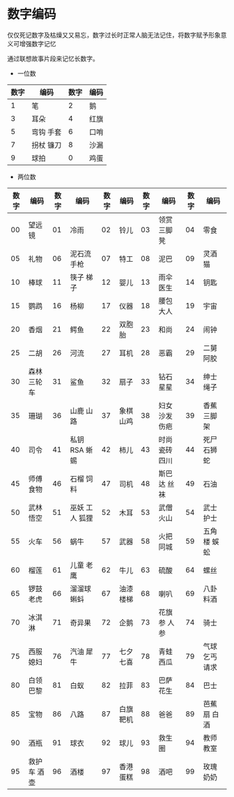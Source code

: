 # 数字编码

仅仅死记数字及枯燥又又易忘，数字过长时正常人脑无法记住，将数字赋予形象意义可增强数字记忆

通过联想故事片段来记忆长数字。

- 一位数


| 数字 | 编码      | 数字 | 编码 |
| ---- | --------- | ---- | ---- |
| 1    | 笔        | 2    | 鹅   |
| 3    | 耳朵      | 4    | 红旗 |
| 5    | 弯钩 手套 | 6    | 口哨 |
| 7    | 拐杖 镰刀 | 8    | 沙漏 |
| 9    | 球拍      | 0    | 鸡蛋 |

- 两位数

| 数字 | 编码        | 数字 | 编码           | 数字 | 编码       | 数字 | 编码           | 数字 | 编码           |
| ---- | ----------- | ---- | -------------- | ---- | ---------- | ---- | -------------- | ---- | -------------- |
| 00   | 望远镜      | 01   | 冷雨           | 02   | 铃儿       | 03   | 领赏 三脚凳    | 04   | 零食           |
| 05   | 礼物        | 06   | 泥石流  手枪   | 07   | 特工       | 08   | 泥巴           | 09   | 灵酒 猫        |
| 10   | 棒球        | 11   | 筷子  梯子     | 12   | 婴儿       | 13   | 雨伞 医生      | 14   | 钥匙           |
| 15   | 鹦鹉        | 16   | 杨柳           | 17   | 仪器       | 18   | 腰包 大人      | 19   | 宇宙           |
| 20   | 香烟        | 21   | 鳄鱼           | 22   | 双胞胎     | 23   | 和尚           | 24   | 闹钟           |
| 25   | 二胡        | 26   | 河流           | 27   | 耳机       | 28   | 恶霸           | 29   | 二舅 阿胶      |
| 30   | 森林 三轮车 | 31   | 鲨鱼           | 32   | 扇子       | 33   | 钻石 星星      | 34   | 绅士   绳子    |
| 35   | 珊瑚        | 36   | 山鹿 山路      | 37   | 象棋 山鸡  | 38   | 妇女 沙发 伤疤 | 39   | 香蕉 三脚架    |
| 40   | 司令        | 41   | 私钥 RSA  蜥蜴 | 42   | 柿儿       | 43   | 时尚 瓷砖 四川 | 44   | 死尸 石狮 蛇   |
| 45   | 师傅 食物   | 46   | 石榴 饲料      | 47   | 司机       | 48   | 斯巴达 丝袜    | 49   | 石油           |
| 50   | 武林 悟空   | 51   | 巫妖 工人 狐狸 | 52   | 木耳       | 53   | 武僧 火山      | 54   | 武士 护士      |
| 55   | 火车        | 56   | 蜗牛           | 57   | 武器       | 58   | 火把 同城      | 59   | 五角楼  蜈蚣   |
| 60   | 榴莲        | 61   | 儿童  老鹰     | 62   | 牛儿       | 63   | 硫酸           | 64   | 螺丝           |
| 65   | 锣鼓 老虎   | 66   | 溜溜球 蝌蚪    | 67   | 油漆 楼梯  | 68   | 喇叭           | 69   | 八卦 料酒      |
| 70   | 冰淇淋      | 71   | 奇异果         | 72   | 企鹅       | 73   | 花旗参 人参    | 74   | 骑士           |
| 75   | 西服 媳妇   | 76   | 汽油  犀牛     | 77   | 七夕 七喜  | 78   | 青蛙 西瓜      | 79   | 气球 乞丐 请求 |
| 80   | 白领 巴黎   | 81   | 白蚁           | 82   | 拉菲       | 83   | 巴萨 花生      | 84   | 巴士           |
| 85   | 宝物        | 86   | 八路           | 87   | 白旗  靶机 | 88   | 爸爸           | 89   | 芭蕉扇 白酒    |
| 90   | 酒瓶        | 91   | 球衣           | 92   | 球儿       | 93   | 救生圈         | 94   | 教师 教室      |
| 95   | 救护车 酒壶 | 96   | 酒楼           | 97   | 香港 蛋糕  | 98   | 酒吧           | 99   | 玫瑰  奶奶     |